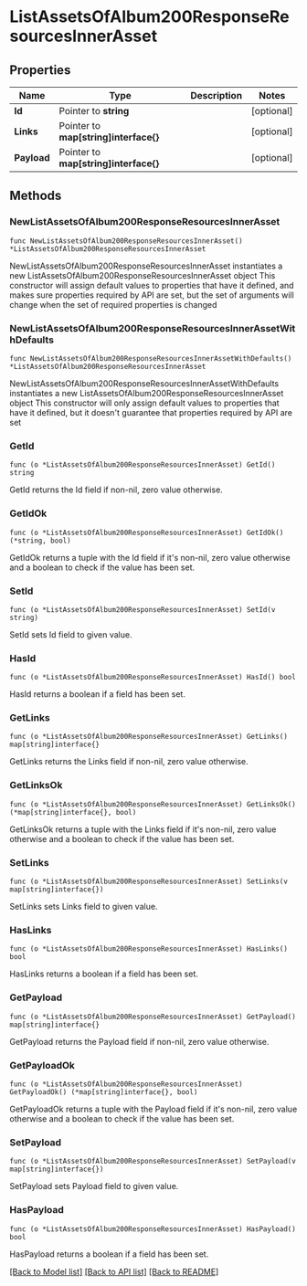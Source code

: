 # ListAssetsOfAlbum200ResponseResourcesInnerAsset

## Properties

Name | Type | Description | Notes
------------ | ------------- | ------------- | -------------
**Id** | Pointer to **string** |  | [optional] 
**Links** | Pointer to **map[string]interface{}** |  | [optional] 
**Payload** | Pointer to **map[string]interface{}** |  | [optional] 

## Methods

### NewListAssetsOfAlbum200ResponseResourcesInnerAsset

`func NewListAssetsOfAlbum200ResponseResourcesInnerAsset() *ListAssetsOfAlbum200ResponseResourcesInnerAsset`

NewListAssetsOfAlbum200ResponseResourcesInnerAsset instantiates a new ListAssetsOfAlbum200ResponseResourcesInnerAsset object
This constructor will assign default values to properties that have it defined,
and makes sure properties required by API are set, but the set of arguments
will change when the set of required properties is changed

### NewListAssetsOfAlbum200ResponseResourcesInnerAssetWithDefaults

`func NewListAssetsOfAlbum200ResponseResourcesInnerAssetWithDefaults() *ListAssetsOfAlbum200ResponseResourcesInnerAsset`

NewListAssetsOfAlbum200ResponseResourcesInnerAssetWithDefaults instantiates a new ListAssetsOfAlbum200ResponseResourcesInnerAsset object
This constructor will only assign default values to properties that have it defined,
but it doesn't guarantee that properties required by API are set

### GetId

`func (o *ListAssetsOfAlbum200ResponseResourcesInnerAsset) GetId() string`

GetId returns the Id field if non-nil, zero value otherwise.

### GetIdOk

`func (o *ListAssetsOfAlbum200ResponseResourcesInnerAsset) GetIdOk() (*string, bool)`

GetIdOk returns a tuple with the Id field if it's non-nil, zero value otherwise
and a boolean to check if the value has been set.

### SetId

`func (o *ListAssetsOfAlbum200ResponseResourcesInnerAsset) SetId(v string)`

SetId sets Id field to given value.

### HasId

`func (o *ListAssetsOfAlbum200ResponseResourcesInnerAsset) HasId() bool`

HasId returns a boolean if a field has been set.

### GetLinks

`func (o *ListAssetsOfAlbum200ResponseResourcesInnerAsset) GetLinks() map[string]interface{}`

GetLinks returns the Links field if non-nil, zero value otherwise.

### GetLinksOk

`func (o *ListAssetsOfAlbum200ResponseResourcesInnerAsset) GetLinksOk() (*map[string]interface{}, bool)`

GetLinksOk returns a tuple with the Links field if it's non-nil, zero value otherwise
and a boolean to check if the value has been set.

### SetLinks

`func (o *ListAssetsOfAlbum200ResponseResourcesInnerAsset) SetLinks(v map[string]interface{})`

SetLinks sets Links field to given value.

### HasLinks

`func (o *ListAssetsOfAlbum200ResponseResourcesInnerAsset) HasLinks() bool`

HasLinks returns a boolean if a field has been set.

### GetPayload

`func (o *ListAssetsOfAlbum200ResponseResourcesInnerAsset) GetPayload() map[string]interface{}`

GetPayload returns the Payload field if non-nil, zero value otherwise.

### GetPayloadOk

`func (o *ListAssetsOfAlbum200ResponseResourcesInnerAsset) GetPayloadOk() (*map[string]interface{}, bool)`

GetPayloadOk returns a tuple with the Payload field if it's non-nil, zero value otherwise
and a boolean to check if the value has been set.

### SetPayload

`func (o *ListAssetsOfAlbum200ResponseResourcesInnerAsset) SetPayload(v map[string]interface{})`

SetPayload sets Payload field to given value.

### HasPayload

`func (o *ListAssetsOfAlbum200ResponseResourcesInnerAsset) HasPayload() bool`

HasPayload returns a boolean if a field has been set.


[[Back to Model list]](../README.md#documentation-for-models) [[Back to API list]](../README.md#documentation-for-api-endpoints) [[Back to README]](../README.md)


